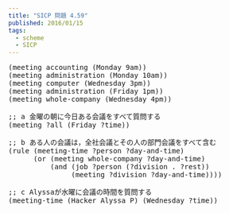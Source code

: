 ```yaml
---
title: "SICP 問題 4.59"
published: 2016/01/15
tags:
  - scheme
  - SICP
---
```



<pre class="code lang-scheme" data-lang="scheme" data-unlink><span class="synSpecial">(</span>meeting accounting <span class="synSpecial">(</span>Monday <span class="synError">9am</span><span class="synSpecial">))</span>
<span class="synSpecial">(</span>meeting administration <span class="synSpecial">(</span>Monday <span class="synError">10am</span><span class="synSpecial">))</span>
<span class="synSpecial">(</span>meeting computer <span class="synSpecial">(</span>Wednesday <span class="synError">3pm</span><span class="synSpecial">))</span>
<span class="synSpecial">(</span>meeting administration <span class="synSpecial">(</span>Friday <span class="synError">1pm</span><span class="synSpecial">))</span>
<span class="synSpecial">(</span>meeting whole-company <span class="synSpecial">(</span>Wednesday <span class="synError">4pm</span><span class="synSpecial">))</span>

<span class="synComment">;; a 金曜の朝に今日ある会議をすべて質問する</span>
<span class="synSpecial">(</span>meeting ?all <span class="synSpecial">(</span>Friday ?time<span class="synSpecial">))</span>

<span class="synComment">;; b ある人の会議は，全社会議とその人の部門会議をすべて含む</span>
<span class="synSpecial">(</span>rule <span class="synSpecial">(</span>meeting-time ?person ?day-and-time<span class="synSpecial">)</span>
      <span class="synSpecial">(</span><span class="synStatement">or</span> <span class="synSpecial">(</span>meeting whole-company ?day-and-time<span class="synSpecial">)</span>
          <span class="synSpecial">(</span><span class="synStatement">and</span> <span class="synSpecial">(</span>job ?person <span class="synSpecial">(</span>?division <span class="synSpecial">.</span> ?rest<span class="synSpecial">))</span>
               <span class="synSpecial">(</span>meeting ?division ?day-and-time<span class="synSpecial">))))</span>

<span class="synComment">;; c Alyssaが水曜に会議の時間を質問する</span>
<span class="synSpecial">(</span>meeting-time <span class="synSpecial">(</span>Hacker Alyssa P<span class="synSpecial">)</span> <span class="synSpecial">(</span>Wednesday ?time<span class="synSpecial">))</span>
</pre>


